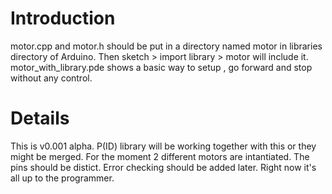 # Introduction #

motor.cpp and motor.h should be put in a directory named motor in libraries directory of Arduino. Then sketch > import library > motor will include it. motor\_with\_library.pde shows a basic way to setup , go forward and stop without any control.

# Details #

This is v0.001 alpha. P(ID) library will be working together with this or they might be merged.  For the moment 2 different motors are intantiated. The pins should be distict. Error checking should be added later. Right now it's all up to the programmer.